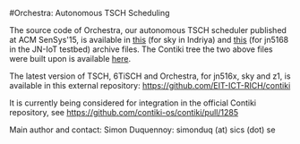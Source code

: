 #Orchestra: Autonomous TSCH Scheduling

The source code of Orchestra, our autonomous TSCH scheduler published at ACM SenSys'15, is available in [this](https://github.com/simonduq/orchestra/blob/master/sensys15-tsch-testbed-indriya.zip) (for sky in Indriya) and [this]( https://github.com/simonduq/orchestra/blob/master/sensys15-tsch-testbed-jn5168.zip) (for jn5168 in the JN-IoT testbed) archive files.
The Contiki tree the two above files were built upon is available [here]( https://github.com/simonduq/orchestra/blob/master/sensys15-contiki-3.x-base.zip).

The latest version of TSCH, 6TiSCH and Orchestra, for jn516x, sky and z1, is available in this external repository: https://github.com/EIT-ICT-RICH/contiki

It is currently being considered for integration in the official Contiki repository, see https://github.com/contiki-os/contiki/pull/1285

Main author and contact: Simon Duquennoy: simonduq (at) sics (dot) se
